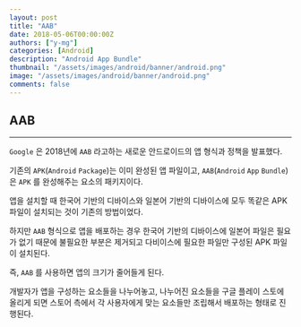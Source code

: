 ```yaml
---
layout: post
title: "AAB"
date: 2018-05-06T00:00:00Z
authors: ["y-mg"]
categories: [Android]
description: "Android App Bundle"
thumbnail: "/assets/images/android/banner/android.png"
image: "/assets/images/android/banner/android.png"
comments: false
---
```


## AAB
***
`Google` 은 2018년에 `AAB` 라고하는 새로운 안드로이드의 앱 형식과 정책을 발표했다.
<br/>

기존의 `APK`(`Android` `Package`)는 이미 완성된 앱 파일이고, `AAB`(`Android` `App` `Bundle`)은 `APK` 를 완성해주는 요소의 패키지이다.
<br/>

앱을 설치할 때 한국어 기반의 디바이스와 일본어 기반의 디바이스에 모두 똑같은 APK 파일이 설치되는 것이 기존의 방법이었다.
<br/>

하지만 `AAB` 형식으로 앱을 배포하는 경우 한국어 기반의 디바이스에 일본어 파일은 필요가 없기 때문에 불필요한 부분은 제거되고 다비이스에 필요한 파일만 구성된 APK 파일이 설치된다.
<br/>

즉, `AAB` 를 사용하면 앱의 크기가 줄어들게 된다.
<br/>

개발자가 앱을 구성하는 요소들을 나누어놓고, 나누어진 요소들을 구글 플레이 스토에 올리게 되면 스토어 측에서 각 사용자에게 맞는 요소들만 조립해서 배포하는 형태로 진행된다.